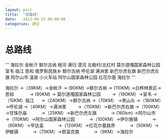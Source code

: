 ```yaml
---
layout: post
title:  "总路线"
date:   2013-09-25 00:00:00
categories: 游记
---
```

总路线
===

'''
    海拉尔
    金帐汗
    额尔古纳
    根河
    满归
    漠河
    北极村/北红村
    莫尔道嘎国家森林公园
    室韦
    临江
    恩和 俄罗斯民族乡
    额尔古纳
    呼伦湖
    满洲里
    新巴尔虎右旗
    新巴尔虎左旗
    阿尔山市 温泉 小火车站
    阿尔山国家森林公园
    红花尔基
    海拉尔
'''



海拉尔
→（39KM）→金帐汗
→ (90KM) →额尔古纳
→ (110KM) →白桦林景区→恩和    　　　
→ (90KM) → 莫尔道嘎国家森林公园    　　
→（190KM）→室韦
→（10KM）临江    　
→（240KM）→额尔古纳
→（70KM） →黑山头
→（180KM）→呼伦湖
→（40KM）→满洲里    　　
→（110KM）→新巴尔虎右旗
→（100KM）→甘珠尔庙　　　
→（25KM）→新巴尔虎左旗　　　
→ (160km) →阿尔山市　　　
→（110KM）→阿尔山国家森林公园　　　
→（100KM）→伊尔施镇　　　
→（60KM）→罕达盖　　　
→（120KM）→红花尔基路界　　　
→（50KM）→ 伊敏镇　　　
→（70KM）→鄂温克旗　　　
→（9KM）→海拉尔　　　
